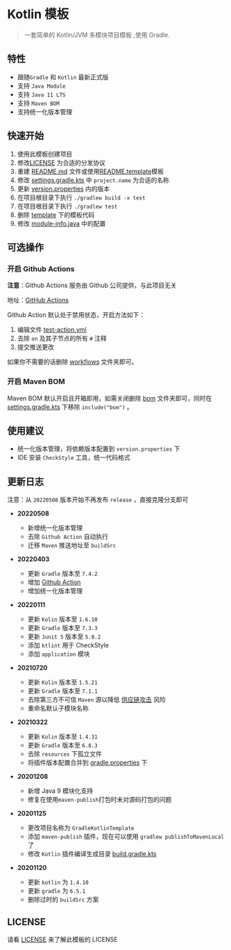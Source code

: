 # Kotlin 模板

> 一套简单的 Kotlin/JVM 多模块项目模板 ,使用 Gradle.

## 特性

- 跟随`Gradle` 和 `Kotlin` 最新正式版
- 支持 `Java Module`
- 支持 `Java 11 LTS`
- 支持 `Maven BOM`
- 支持统一化版本管理

## 快速开始

1. 使用此模板创建项目
2. 修改[LICENSE](./LICENSE) 为合适的分发协议
3. 重建 [README.md](./README.md) 文件或使用[README.template](./README.template.md)模板
4. 修改 [settings.gradle.kts](./settings.gradle.kts) 中 `project.name` 为合适的名称
5. 更新 [version.properties](./version.properties) 内的版本
6. 在项目根目录下执行 `./gradlew build -x test`
7. 在项目根目录下执行 `./gradlew test`
8. 删除 [template](./template) 下的模板代码
9. 修改 [module-info.java](./template/src/main/java/module-info.java) 中的配置

## 可选操作

### 开启 Github Actions

**注意**：Github Actions 服务由 Github 公司提供，与此项目无关

地址：[GitHub Actions](https://docs.github.com/cn/actions)

Github Action 默认处于禁用状态，开启方法如下：

1. 编辑文件 [test-action.yml](./.github/workflows/test-action.yml)
2. 去除 `on` 及其子节点的所有 `#` 注释
3. 提交推送更改

如果你不需要的话删除 [workflows](./.github/workflows) 文件夹即可。

### 开启 Maven BOM

Maven BOM 默认开启且开箱即用，如需关闭删除 [bom](./bom) 文件夹即可，同时在 [settings.gradle.kts](./settings.gradle.kts) 下移除 `include("bom")` 。

## 使用建议

- 统一化版本管理，将依赖版本配置到 `version.properties` 下
- IDE 安装 `CheckStyle` 工具，统一代码格式

## 更新日志

注意：从 `20220508` 版本开始不再发布 `release` ，直接克隆分支即可

- **20220508**
  - 新增统一化版本管理
  - 去除 `Github Action` 自动执行
  - 迁移 `Maven` 推送地址至 `buildSrc`

- **20220403**
  - 更新 `Gradle` 版本至 `7.4.2`
  - 增加 [Github Action](https://github.com/features/actions)
  - 增加统一化版本管理

- **20220111**
  - 更新 `Kolin` 版本至 `1.6.10`
  - 更新 `Gradle` 版本至 `7.3.3`
  - 更新 `Junit 5` 版本至 `5.8.2`
  - 添加 `ktlint` 用于 CheckStyle
  - 添加 `application` 模块

- **20210720**
  - 更新 `Kolin` 版本至 `1.5.21`
  - 更新 `Gradle` 版本至 `7.1.1`
  - 去除第三方不可信 `Maven` 源以降低 [供应链攻击](https://en.wikipedia.org/wiki/Supply_chain_attack) 风险
  - 重命名默认子模块名称

- **20210322**
  - 更新 `Kolin` 版本至 `1.4.31`
  - 更新 `Gradle` 版本至 `6.8.3`
  - 去除 `resources` 下孤立文件
  - 将插件版本配置合并到 [gradle.properties](./gradle.properties) 下

- **20201208**
  - 新增 Java 9 模块化支持
  - 修复在使用`maven-publish`打包时未对源码打包的问题

- **20201125**
  - 更改项目名称为 `GradleKotlinTemplate`
  - 添加 `maven-publish` 插件，现在可以使用 `gradlew publishToMavenLocal` 了
  - 修改 `Kotlin` 插件编译生成目录 [build.gradle.kts](./template/build.gradle.kts)

- **20201120**
  - 更新 `kotlin` 为 `1.4.10`
  - 更新 `gradle` 为 `6.5.1`
  - 删除过时的 `buildSrc` 方案

## LICENSE

请看 [LICENSE](./LICENSE) 来了解此模板的 LICENSE
